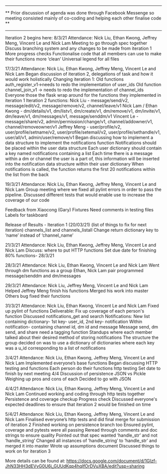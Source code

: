 *************************************************************************************************************************************************
** Prior discussion of agenda was done through Facebook Messenge so meeting consisted mainly of co-coding and helping each other finalise code **
*************************************************************************************************************************************************

Iteration 2 begins here:
8/3/21
Attendance: Nick Liu, Ethan Kwong, Jeffrey Meng, Vincent Le and Nick Lam
    Meeting to go through spec together
    Discuss branching system and any changes to be made from iteration 1
    More progress checks 
    Functionalise code that all members can use to make their functions more ‘clean’
    Universal legend for all files

17/3/21 
Attendance: Nick Liu, Ethan Kwong, Jeffrey Meng, Vincent Le and Nick Lam
    Began discussion of iteration 2, delegations of task and how it would work holistically 
    Changing iteration 1: 
        Old functions auth_register_v1→needs to redo the implementation of user_ids
        Old function channel_join_v1 → needs to redo the implementation of channel_ids 
        Everyone those the flask wrap around for the functions they implemented in iteration 1
    Iteration 2 functions:
        Nick Liu - message/send/v2, message/edit/v2, message/remove/v2, channel/leave/v1
        Nick Lam / Ethan Kwong - dm/details/v1, dm/listv1, dm/create/v1, dm/remove/v1, dm/invite/v1, dm/leave/v1, dm/messages/v1, message/senddm/v1
        Vincent Le - message/share/v2, admin/permission/change/v1, channel/addowner/v1, channel/removeowner/v1
        Jeffrey Meng - user/profile/v2, user/profile/setname/v2, user/profile/setemail/v2, user/profile/sethandle/v1, user/all/v1, admin/user/remove/v1
    Began discussing how to implement a data structure to implement the notifications function
        Notifications should be placed within the user data structure
        Each user dictionary should contain a key named notifications containing a list 
        Each time there is a message within a dm or channel the user is a part of, this information will be inserted into the notification data structure within their user dictionary
        When notifications is called, the function returns the first 20 notifications within the list from the back

19/3/21 
Attendance: Nick Liu, Ethan Kwong, Jeffrey Meng, Vincent Le and Nick Lam
    Group meeting where we fixed all pylint errors in order to pass the pipeline. Discussed different tests that would enable use to increase the coverage of our code

Feedback from Xiaocong (Gary)
    Fixtures
    Need comments in testing files
    Labels for taskboard


Release of Results - Iteration 1 (20/03/21)
(list of things to fix for next iteration)
    channels_list and channels_listall
        Change return dictionary key to ‘name’ instead of ‘channel_name’

21/3/21 
Attendance: Nick Liu, Ethan Kwong, Jeffrey Meng, Vincent Le and Nick Lam
Discuss: where to put HTTP functions
Set due date for finishing 80% functions- 28/3/21

28/3/21
Attendance: Nick Liu, Ethan Kwong, Vincent Le and Nick Lam
    Went through dm functions as a group
    Ethan, Nick Lam pair programmed message/senddm and dm/messages

29/3/21
Attendance: Nick Liu, Jeffrey Meng, Vincent Le and Nick Lam
    Helped Jeffrey Meng finish his functions
    Merged his work into master
    Others bug fixed their functions

31/3/21
Attendance: Nick Liu, Ethan Kwong, Vincent Le and Nick Lam
    Fixed up pylint of functions
    Deliverable: Fix up coverage of each person's function
    Discussed notifications_get and search
    Notifications: New list containing dictionary- 1st key- user_id, 2nd key- notification
    Within notification- containing channel id, dm id and message
    Message send, dm send, and share need a tagging function
    Standups where each member talked about their desired method of storing notifications
        The structure the group decided on was to use a dictionary of dictionaries where each key was a u_id corresponding to a list of notifications


3/4/21
Attendance: Nick Liu, Ethan Kwong, Jeffrey Meng, Vincent Le and Nick Lam
    Implemented everyone’s base functions 
    Began discussing HTTP testing and functions
        Each person do their functions http testing
        Set date to finish by next meeting 4/4
    Discussion of persistence 
        JSON vs Pickle
        Weighing up pros and cons of each
        Decided to go with JSON

4/4/21
Attendance: Nick Liu, Ethan Kwong, Jeffrey Meng, Vincent Le and Nick Lam
    Continued working and coding through http tests together 
    Persistence and coverage checkup 
        Progress check
    Discussed everyone's expected deadlines to ensure that iteration 2 would be finished on time

5/4/21
Attendance: Nick Liu, Ethan Kwong, Jeffrey Meng, Vincent Le and Nick Lam
    Finalised everyone’s http tests and did final merge for submission of iteration 2
        Finished working on persistence branch too
    Ensured pylint, coverage and pytests were all passing
    Reread through comments and doc strings to ensure quality
    Pointed out that spec wanted ‘handle_str’ and not ‘handle_string’
        Changed all instances of ‘handle_string’ to ‘handle_str’ and merged it into master
    Wrote up assumptions document
    Discussed things to work on for iteration 3

More details can be found at:
    https://docs.google.com/document/d/1GIzf-JhN33HH3dEVvG0U6j_GUUdKqp4hqIfOrDVuXBA/edit?usp=sharing 
